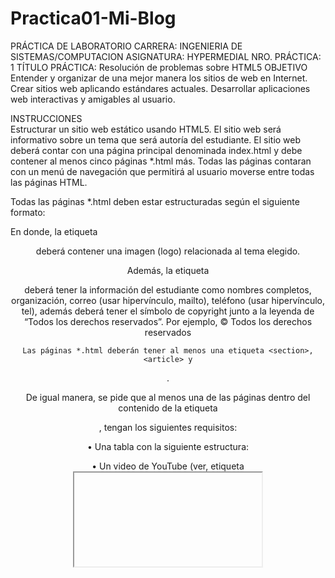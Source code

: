 # Practica01-Mi-Blog

 	
PRÁCTICA DE LABORATORIO
CARRERA: INGENIERIA DE SISTEMAS/COMPUTACION	ASIGNATURA: HYPERMEDIAL
NRO. PRÁCTICA:	1	TÍTULO PRÁCTICA: Resolución de problemas sobre HTML5
OBJETIVO
Entender y organizar de una mejor manera los sitios de web en Internet. Crear sitios web aplicando estándares actuales.
Desarrollar aplicaciones web interactivas y amigables al usuario.




INSTRUCCIONES	
Estructurar un sitio web estático usando HTML5. El sitio web será informativo sobre un tema que será autoría del estudiante. El sitio web deberá contar con una página principal denominada index.html y debe contener al menos cinco páginas
*.html más. Todas las páginas contaran con un menú de navegación que permitirá al usuario moverse entre todas las páginas HTML.

Todas las páginas *.html deben estar estructuradas según el siguiente formato:

 
En donde, la etiqueta <header> deberá contener una imagen (logo) relacionada al tema elegido.

Además, la etiqueta <footer> deberá tener la información del estudiante como nombres completos, organización, correo (usar hipervínculo, mailto), teléfono (usar hipervínculo, tel), además deberá tener el símbolo de copyright junto a la leyenda de “Todos los derechos reservados”. Por ejemplo, © Todos los derechos
reservados
 

	Las páginas *.html deberán tener al menos una etiqueta <section>, <article> y
<aside>.

De igual manera, se pide que al menos una de las páginas dentro del contenido de la etiqueta <article>, tengan los siguientes requisitos:

•	Una tabla con la siguiente estructura:

 
•	Un video de YouTube (ver, etiqueta <iframe>).
•	Manejar listas ordenadas o desordenadas con al menos cinco ítems.
•	Tener al menos cinco etiquetas de texto que se encuentran en la figura 1- 16 del texto guía de la asignatura.

Asimismo, se pide que todos los artículos tengan al menos una imagen cada uno. Se pide que todas las imágenes están almacenadas en una carpeta llamada “images”. Por lo tanto, se debe trabajar con rutas relativas.

Finalmente, se pide que una de las páginas tenga al menos dos secciones (<section>) con tres artículos (<article>) cada sección. Luego, cada sección debe tener un encabezado (<header>), en donde, se ubicarán enlaces que permitan
navegar entre los artículos usando id’s (ver, página 63 del texto guía).


























ACTIVIDADES POR DESARROLLAR
1.	Crear un repositorio en GitHub con el nombre “Practica01 – Mi Blog”
![image](https://user-images.githubusercontent.com/49315481/55774803-4e614780-5a5c-11e9-9e22-c5bba0110cf0.png)

2.	Realizar un commit y push por cada requerimiento de los puntos antes descritos.

![image](https://user-images.githubusercontent.com/49315481/55774870-92ece300-5a5c-11e9-9215-95f16a456f33.png)
Commit y push de tablas 
 
![image](https://user-images.githubusercontent.com/49315481/55774875-97b19700-5a5c-11e9-8b7d-245bc427056a.png)

Commit y push del video 
 
![image](https://user-images.githubusercontent.com/49315481/55774880-9c764b00-5a5c-11e9-8c40-6d6f0dfbf7ef.png)
Commit y push del hipervinculo 
 
![image](https://user-images.githubusercontent.com/49315481/55774884-a1d39580-5a5c-11e9-8902-e904deb46452.png)

Commit y push de navegación 

 ![image](https://user-images.githubusercontent.com/49315481/55774902-b0ba4800-5a5c-11e9-8e43-cd121974225b.png)

 Commit y push de listas 

 ![image](https://user-images.githubusercontent.com/49315481/55774912-badc4680-5a5c-11e9-99db-714a2ed879f3.png)


3.	Al finalizar la práctica se debe validar todas las páginas HTML creadas usando el W3C Validator.

a.	Página Apple
 
![image](https://user-images.githubusercontent.com/49315481/55774929-caf42600-5a5c-11e9-9d04-e745877782dc.png)


b.	Página Hp

 ![image](https://user-images.githubusercontent.com/49315481/55774935-d21b3400-5a5c-11e9-8193-d22d877a9eb4.png)

c.	Página Dell
![image](https://user-images.githubusercontent.com/49315481/55774947-dd6e5f80-5a5c-11e9-98a6-5e967b3c1899.png)

 
d.	Pagina Alienware

![image](https://user-images.githubusercontent.com/49315481/55774954-e5c69a80-5a5c-11e9-8e92-74f0c2784aa6.png)
![image](https://user-images.githubusercontent.com/49315481/55774962-ec551200-5a5c-11e9-9197-781618a2845c.png)

 
e.	Pagina Asus

 

f.	Pagina Lenovo 

![image](https://user-images.githubusercontent.com/49315481/55774968-f6771080-5a5c-11e9-91bc-da0289daf8b1.png)

g.	Página index.html

 ![image](https://user-images.githubusercontent.com/49315481/55774975-0262d280-5a5d-11e9-97e5-e2865c27fb9e.png)
![image](https://user-images.githubusercontent.com/49315481/55774984-07278680-5a5d-11e9-9a19-97a040f5cd91.png)

4.	Luego, se debe crear el archivo README del repositorio de GitHub.
5.	Resolver los siguientes puntos:
a.	La evidencia de la correcta estructuración de las páginas HTML. Para lo cual, se puede generar fotografías instantáneas (pantallazos).
 
 ![image](https://user-images.githubusercontent.com/49315481/55775141-b2384000-5a5d-11e9-8d69-8af2a70df944.png)
 ![image](https://user-images.githubusercontent.com/49315481/55775152-bd8b6b80-5a5d-11e9-93d6-af882a434f02.png)
![image](https://user-images.githubusercontent.com/49315481/55775164-c3814c80-5a5d-11e9-8b11-6c2cfe671027.png)

![image](https://user-images.githubusercontent.com/49315481/55775169-c8460080-5a5d-11e9-8e58-26fad0beb936.png)

![image](https://user-images.githubusercontent.com/49315481/55775174-cd0ab480-5a5d-11e9-836f-8319d738374e.png)

![image](https://user-images.githubusercontent.com/49315481/55775183-d3009580-5a5d-11e9-83b3-b85631fae80c.png)

![image](https://user-images.githubusercontent.com/49315481/55775188-d7c54980-5a5d-11e9-9fb3-17ee04f44825.png)
 
b.	En el informe se debe incluir la información de GitHub (usuario y URL del repositorio de la práctica)
Usuario: JavierYungaT
Repositorio: https://github.com/JavierYungaT/Practica01-Mi-Blog
c.	En el informe se debe incluir la información de GitHub (usuario y URL del repositorio del Tutorial 01
- Curbside Thai)
Usuario: JavierYungaT
Repositorio: https://github.com/JavierYungaT/tutorial_clase


RESULTADO(S) OBTENIDO(S):
•	Tener el conocimiento suficiente para que el estudiante pueda entender y organizar de una mejor manera los sitios de web y de negocios en Internet
CONCLUSIONES:
•	Con esta práctica se obtuvo grandes conocimientos en html:5, se obtuvo conocimientos sobre los diferentes tipos de etiquetas 
RECOMENDACIONES:
•	Tener conocimientos sobre html:5, tener instalado visual studio code, github. 



Estudiante: Javier Yunga
![image](https://user-images.githubusercontent.com/49315481/55775197-deec5780-5a5d-11e9-94a8-e9f9b8f18ab8.png)
 
Docente: Ing. Gabriel León Paredes, PhD.
Firma:  
